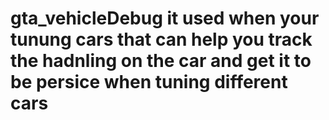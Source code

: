 # gta_vehicleDebug it used when your tunung cars that can help you track the hadnling on the car and get it to be persice when tuning different cars
